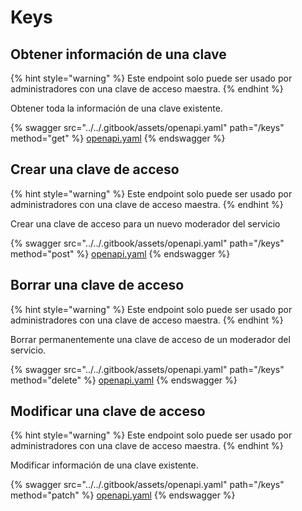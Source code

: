 # Keys

## Obtener información de una clave

{% hint style="warning" %}
Este endpoint solo puede ser usado por administradores con una clave de acceso maestra.
{% endhint %}

Obtener toda la información de una clave existente.

{% swagger src="../../.gitbook/assets/openapi.yaml" path="/keys" method="get" %}
[openapi.yaml](../../.gitbook/assets/openapi.yaml)
{% endswagger %}

## Crear una clave de acceso

{% hint style="warning" %}
Este endpoint solo puede ser usado por administradores con una clave de acceso maestra.
{% endhint %}

Crear una clave de acceso para un nuevo moderador del servicio

{% swagger src="../../.gitbook/assets/openapi.yaml" path="/keys" method="post" %}
[openapi.yaml](../../.gitbook/assets/openapi.yaml)
{% endswagger %}

## Borrar una clave de acceso

{% hint style="warning" %}
Este endpoint solo puede ser usado por administradores con una clave de acceso maestra.
{% endhint %}

Borrar permanentemente una clave de acceso de un moderador del servicio.

{% swagger src="../../.gitbook/assets/openapi.yaml" path="/keys" method="delete" %}
[openapi.yaml](../../.gitbook/assets/openapi.yaml)
{% endswagger %}

## Modificar una clave de acceso

{% hint style="warning" %}
Este endpoint solo puede ser usado por administradores con una clave de acceso maestra.
{% endhint %}

Modificar información de una clave existente.

{% swagger src="../../.gitbook/assets/openapi.yaml" path="/keys" method="patch" %}
[openapi.yaml](../../.gitbook/assets/openapi.yaml)
{% endswagger %}
